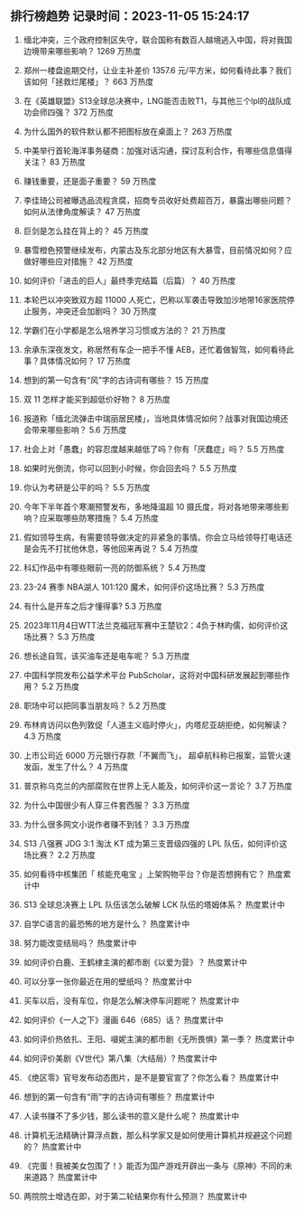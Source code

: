 
## 排行榜趋势 记录时间：2023-11-05 15:24:17
  
  1. 缅北冲突，三个政府控制区失守，联合国称有数百人越境逃入中国，将对我国边境带来哪些影响？ 1269 万热度
    
  2. 郑州一楼盘逾期交付，让业主补差价 1357.6 元/平方米，如何看待此事？我们该如何「拯救烂尾楼」？ 663 万热度
    
  3. 在《英雄联盟》S13全球总决赛中，LNG能否击败T1，与其他三个lpl的战队成功会师四强？ 372 万热度
    
  4. 为什么国外的软件默认都不把图标放在桌面上？ 263 万热度
    
  5. 中美举行首轮海洋事务磋商：加强对话沟通，探讨互利合作，有哪些信息值得关注？ 83 万热度
    
  6. 赚钱重要，还是面子重要？ 59 万热度
    
  7. 李佳琦公司被曝选品流程贪腐，招商专员收好处费超百万，暴露出哪些问题？如何从法律角度解读？ 47 万热度
    
  8. 巨剑是怎么挂在背上的？ 45 万热度
    
  9. 暴雪橙色预警继续发布，内蒙古及东北部分地区有大暴雪，目前情况如何？应做好哪些应对措施？ 42 万热度
    
  10. 如何评价「进击的巨人」最终季完结篇（后篇）？ 40 万热度
    
  11. 本轮巴以冲突致双方超 11000 人死亡，巴称以军袭击导致加沙地带16家医院停止服务，冲突还会加剧吗？ 30 万热度
    
  12. 学霸们在小学都是怎么培养学习习惯或方法的？ 21 万热度
    
  13. 余承东深夜发文，称居然有车企一把手不懂 AEB，还忙着做智驾，如何看待此事？具体情况如何？ 17 万热度
    
  14. 想到的第一句含有“风”字的古诗词有哪些？ 15 万热度
    
  15. 双 11 怎样才能买到超低价好物？ 8 万热度
    
  16. 报道称「缅北流弹击中瑞丽居民楼」，当地具体情况如何？战事对我国边境还会带来哪些影响？ 5.6 万热度
    
  17. 社会上对「愚蠢」的容忍度越来越低了吗？你有「厌蠢症」吗？ 5.5 万热度
    
  18. 如果时光倒流，你可以回到小时候，你会回去吗？ 5.5 万热度
    
  19. 你认为考研是公平的吗？ 5.5 万热度
    
  20. 今年下半年首个寒潮预警发布，多地降温超 10 摄氏度，将对各地带来哪些影响？应采取哪些防寒措施？ 5.4 万热度
    
  21. 假如领导生病，有需要领导做决定的非紧急的事情。你会立马给领导打电话还是会先不打扰他休息，等他回来再说？ 5.4 万热度
    
  22. 科幻作品中有哪些眼前一亮的防御系统？ 5.4 万热度
    
  23. 23-24 赛季 NBA湖人 101:120 魔术，如何评价这场比赛？ 5.3 万热度
    
  24. 有什么是开车之后才懂得事? 5.3 万热度
    
  25. 2023年11月4日WTT法兰克福冠军赛中王楚钦2：4负于林昀儒，如何评价这场比赛？ 5.3 万热度
    
  26. 想长途自驾，该买油车还是电车呢？ 5.3 万热度
    
  27. 中国科学院发布公益学术平台 PubScholar，这将对中国科研发展起到哪些作用？ 5.2 万热度
    
  28. 职场中可以把同事当朋友吗？ 5.2 万热度
    
  29. 布林肯访问以色列敦促「人道主义临时停火」，内塔尼亚胡拒绝，如何解读？ 4.3 万热度
    
  30. 上市公司近 6000 万元银行存款「不翼而飞」， 超卓航科称已报案，监管火速发函，发生了什么？ 4 万热度
    
  31. 普京称乌克兰的内部腐败在世界上无人能及，如何评价这一言论？ 3.7 万热度
    
  32. 为什么中国很少有人穿三件套西服？ 3.3 万热度
    
  33. 为什么很多网文小说作者赚不到钱？ 3.3 万热度
    
  34. S13 八强赛 JDG 3:1 淘汰 KT 成为第三支晋级四强的 LPL 队伍，如何评价这场比赛？ 2.2 万热度
    
  35. 如何看待中核集团「 核能充电宝 」上架购物平台？你是否想拥有它？ 热度累计中
    
  36. S13 全球总决赛上 LPL 队伍该怎么破解 LCK 队伍的塔姆体系？ 热度累计中
    
  37. 自学C语言的最恐怖的地方是什么？ 热度累计中
    
  38. 努力能改变结局吗？ 热度累计中
    
  39. 如何评价白鹿、王鹤棣主演的都市剧《以爱为营》？ 热度累计中
    
  40. 可以分享一张你最近在用的壁纸吗？ 热度累计中
    
  41. 买车以后，没有车位，你是怎么解决停车问题呢？ 热度累计中
    
  42. 如何评价《一人之下》漫画 646（685）话？ 热度累计中
    
  43. 如何评价热依扎、王阳、啜妮主演的都市剧《无所畏惧》第一季？ 热度累计中
    
  44. 如何评价美剧《V世代》第八集（大结局）? 热度累计中
    
  45. 《绝区零》官号发布动态图片，是不是要官宣了？你怎么看？ 热度累计中
    
  46. 想到的第一句含有“雨”字的古诗词有哪些？ 热度累计中
    
  47. 人读书赚不了多少钱，那么读书的意义是什么呢？ 热度累计中
    
  48. 计算机无法精确计算浮点数，那么科学家又是如何使用计算机并规避这个问题的？ 热度累计中
    
  49. 《完蛋！我被美女包围了！》能否为国产游戏开辟出一条与《原神》不同的未来道路？ 热度累计中
    
  50. 两院院士增选在即，对于第二轮结果你有什么预测？ 热度累计中
    